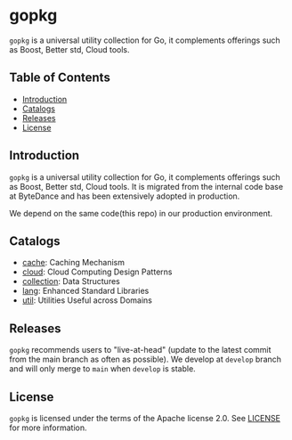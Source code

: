 # gopkg

`gopkg` is a universal utility collection for Go, it complements offerings such as Boost, Better std, Cloud tools.

## Table of Contents

- [Introduction](#Introduction)
- [Catalogs](#Catalogs)
- [Releases](#Releases)
- [License](#License)

## Introduction

`gopkg` is a universal utility collection for Go, it complements offerings such as Boost, Better std, Cloud tools. It is migrated from the internal code base at ByteDance and has been extensively adopted in production.

We depend on the same code(this repo) in our production environment.

## Catalogs

* [cache](https://github.com/bytedance/gopkg/tree/main/cache): Caching Mechanism
* [cloud](https://github.com/bytedance/gopkg/tree/main/cloud): Cloud Computing Design Patterns
* [collection](https://github.com/bytedance/gopkg/tree/main/collection): Data Structures
* [lang](https://github.com/bytedance/gopkg/tree/main/lang): Enhanced Standard Libraries
* [util](https://github.com/bytedance/gopkg/tree/main/util): Utilities Useful across Domains

## Releases

`gopkg` recommends users to "live-at-head" (update to the latest commit from the main branch as often as possible).
We develop at `develop` branch and will only merge to `main` when `develop` is stable.

## License

`gopkg` is licensed under the terms of the Apache license 2.0. See [LICENSE](LICENSE) for more information.
